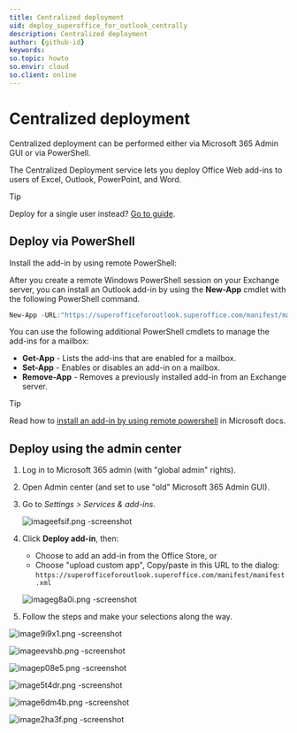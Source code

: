 ```yaml
---
title: Centralized deployment
uid: deploy_superoffice_for_outlook_centrally
description: Centralized deployment
author: {github-id}
keywords:
so.topic: howto
so.envir: cloud
so.client: online
---
```


# Centralized deployment

Centralized deployment can be performed either via Microsoft 365 Admin GUI or via PowerShell.

The Centralized Deployment service lets you deploy ‎Office‎ Web add-ins to users of ‎Excel‎, ‎Outlook‎, ‎PowerPoint‎, and ‎Word‎.

> [!TIP]
> Deploy for a single user instead? [Go to guide][2].

## Deploy via PowerShell

Install the add-in by using remote PowerShell:

After you create a remote Windows PowerShell session on your Exchange server, you can install an Outlook add-in by using the **New-App** cmdlet with the following PowerShell command.

```powershell
New-App -URL:"https://superofficeforoutlook.superoffice.com/manifest/manifest.xml">
```

You can use the following additional PowerShell cmdlets to manage the add-ins for a mailbox:

* **Get-App** - Lists the add-ins that are enabled for a mailbox.
* **Set-App** - Enables or disables an add-in on a mailbox.
* **Remove-App** - Removes a previously installed add-in from an Exchange server.

> [!TIP]
> Read how to [install an add-in by using remote powershell][1] in Microsoft docs.

## Deploy using the admin center

1. Log in to Microsoft 365 admin (with "global admin" rights).
2. Open Admin center (and set to use "old" Microsoft 365 Admin GUI).
3. Go to *Settings > Services & add-ins*.

    ![imageefsif.png -screenshot][img1]

4. Click **Deploy add-in**, then:
    * Choose to add an add-in from the Office Store, or
    * Choose "upload custom app", Copy/paste in this URL to the dialog:
    `https://superofficeforoutlook.superoffice.com/manifest/manifest.xml`

    ![imageg8a0i.png -screenshot][img2]

5. Follow the steps and make your selections along the way.

![image9i9x1.png -screenshot][img3]

![imageevshb.png -screenshot][img4]

![imagep08e5.png -screenshot][img5]

![image5t4dr.png -screenshot][img6]

![image6dm4b.png -screenshot][img7]

![image2ha3f.png -screenshot][img8]

<!-- Referenced links -->
[1]: https://docs.microsoft.com/en-us/office/dev/add-ins/outlook/testing-and-tips#install-an-add-in-by-using-remote-powershell
[2]: deploy-office-add-in.md

<!-- Referenced images -->
[img1]: media/imageefsif.png
[img2]: media/imageg8a0i.png
[img3]: media/image9i9x1.png
[img4]: media/imageevshb.png
[img5]: media/imagep08e5.png
[img6]: media/image5t4dr.png
[img7]: media/image6dm4b.png
[img8]: media/image2ha3f.png
